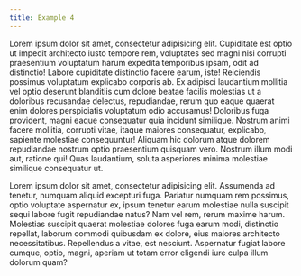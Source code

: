 ```yaml
---
title: Example 4
---
```

Lorem ipsum dolor sit amet, consectetur adipisicing elit. Cupiditate est optio ut impedit architecto iusto tempore rem, voluptates sed magni nisi corrupti praesentium voluptatum harum expedita temporibus ipsam, odit ad distinctio! Labore cupiditate distinctio facere earum, iste! Reiciendis possimus voluptatum explicabo corporis ab. Ex adipisci laudantium mollitia vel optio deserunt blanditiis cum dolore beatae facilis molestias ut a doloribus recusandae delectus, repudiandae, rerum quo eaque quaerat enim dolores perspiciatis voluptatum odio accusamus! Doloribus fuga provident, magni eaque consequatur quia incidunt similique. Nostrum animi facere mollitia, corrupti vitae, itaque maiores consequatur, explicabo, sapiente molestiae consequuntur! Aliquam hic dolorum atque dolorem repudiandae nostrum optio praesentium quisquam vero. Nostrum illum modi aut, ratione qui! Quas laudantium, soluta asperiores minima molestiae similique consequatur ut.

Lorem ipsum dolor sit amet, consectetur adipisicing elit. Assumenda ad tenetur, numquam aliquid excepturi fuga. Pariatur numquam rem possimus, optio voluptate aspernatur ex, ipsum tenetur earum molestiae nulla suscipit sequi labore fugit repudiandae natus? Nam vel rem, rerum maxime harum. Molestias suscipit quaerat molestiae dolores fuga earum modi, distinctio repellat, laborum commodi quibusdam ex dolore, eius maiores architecto necessitatibus. Repellendus a vitae, est nesciunt. Aspernatur fugiat labore cumque, optio, magni, aperiam ut totam error eligendi iure culpa illum dolorum quam?